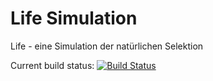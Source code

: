 # Life Simulation
Life - eine Simulation der natürlichen Selektion

Current build status: [![Build Status](http://ncpl-projekt2.westeurope.cloudapp.azure.com:8080/buildStatus/icon?job=Life&build=last)](http://ncpl-projekt2.westeurope.cloudapp.azure.com:8080/job/Life/5/)